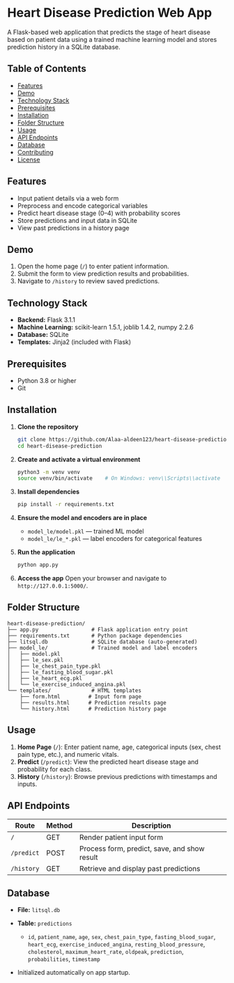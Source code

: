 # Heart Disease Prediction Web App

A Flask-based web application that predicts the stage of heart disease based on patient data using a trained machine learning model and stores prediction history in a SQLite database.

## Table of Contents

* [Features](#features)
* [Demo](#demo)
* [Technology Stack](#technology-stack)
* [Prerequisites](#prerequisites)
* [Installation](#installation)
* [Folder Structure](#folder-structure)
* [Usage](#usage)
* [API Endpoints](#api-endpoints)
* [Database](#database)
* [Contributing](#contributing)
* [License](#license)

## Features

* Input patient details via a web form
* Preprocess and encode categorical variables
* Predict heart disease stage (0–4) with probability scores
* Store predictions and input data in SQLite
* View past predictions in a history page

## Demo

1. Open the home page (`/`) to enter patient information.
2. Submit the form to view prediction results and probabilities.
3. Navigate to `/history` to review saved predictions.

## Technology Stack

* **Backend:** Flask 3.1.1
* **Machine Learning:** scikit-learn 1.5.1, joblib 1.4.2, numpy 2.2.6
* **Database:** SQLite
* **Templates:** Jinja2 (included with Flask)

## Prerequisites

* Python 3.8 or higher
* Git

## Installation

1. **Clone the repository**

   ```bash
   git clone https://github.com/Alaa-aldeen123/heart-disease-prediction.git
   cd heart-disease-prediction
   ```

2. **Create and activate a virtual environment**

   ```bash
   python3 -m venv venv
   source venv/bin/activate    # On Windows: venv\\Scripts\\activate
   ```

3. **Install dependencies**

   ```bash
   pip install -r requirements.txt
   ```

4. **Ensure the model and encoders are in place**

   * `model_le/model.pkl` — trained ML model
   * `model_le/le_*.pkl` — label encoders for categorical features

5. **Run the application**

   ```bash
   python app.py
   ```

6. **Access the app** Open your browser and navigate to `http://127.0.0.1:5000/`.

## Folder Structure

```
heart-disease-prediction/
├── app.py                 # Flask application entry point
├── requirements.txt       # Python package dependencies
├── litsql.db              # SQLite database (auto-generated)
├── model_le/              # Trained model and label encoders
│   ├── model.pkl
│   ├── le_sex.pkl
│   ├── le_chest_pain_type.pkl
│   ├── le_fasting_blood_sugar.pkl
│   ├── le_heart_ecg.pkl
│   └── le_exercise_induced_angina.pkl
└── templates/             # HTML templates
    ├── form.html         # Input form page
    ├── results.html      # Prediction results page
    └── history.html      # Prediction history page
```

## Usage

1. **Home Page** (`/`): Enter patient name, age, categorical inputs (sex, chest pain type, etc.), and numeric vitals.
2. **Predict** (`/predict`): View the predicted heart disease stage and probability for each class.
3. **History** (`/history`): Browse previous predictions with timestamps and inputs.

## API Endpoints

| Route      | Method | Description                                  |
| ---------- | ------ | -------------------------------------------- |
| `/`        | GET    | Render patient input form                    |
| `/predict` | POST   | Process form, predict, save, and show result |
| `/history` | GET    | Retrieve and display past predictions        |

## Database

* **File:** `litsql.db`
* **Table:** `predictions`

  * `id`, `patient_name`, `age`, `sex`, `chest_pain_type`, `fasting_blood_sugar`, `heart_ecg`, `exercise_induced_angina`, `resting_blood_pressure`, `cholesterol`, `maximum_heart_rate`, `oldpeak`, `prediction`, `probabilities`, `timestamp`
* Initialized automatically on app startup.
